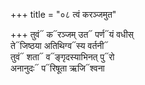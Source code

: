 +++
title = "०८ त्वं करञ्जमुत"

+++
तुवं᳓ क᳓रञ्जम् उत᳓ पर्ण᳓यं वधीस्  
ते᳓जिष्ठया अतिथिग्व᳓स्य वर्तनी᳓  
तुवं᳓ शता᳓ व᳓ङ्गृदस्याभिनत् पु᳓रो  
अनानुदः᳓ प᳓रिषूता ऋजि᳓श्वना
